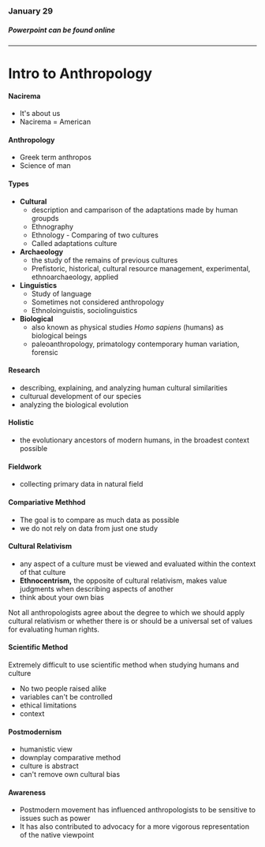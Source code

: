 ### January 29
##### Powerpoint can be found online
---

# Intro to Anthropology

#### Nacirema

* It's about us
* Nacirema = American

#### Anthropology

* Greek term anthropos
* Science of man


#### Types

* **Cultural**
	* description and camparison of the adaptations made by human groupds
	* Ethnography
	* Ethnology - Comparing of two cultures
	* Called adaptations culture
* **Archaeology**
	* the study of the remains of previous cultures
	* Prefistoric, historical, cultural resource management, experimental, ethnoarchaeology, applied
* **Linguistics**
	* Study of language
	* Sometimes not considered anthropology
	* Ethnoloinguistis, sociolinguistics
* **Biological**
	* also known as physical
	studies *Homo sapiens* (humans) as biological beings
	* paleoanthropology, primatology
	contemporary human variation, forensic

#### Research

* describing, explaining, and analyzing human cultural similarities
* culturual development of our species
* analyzing the biological evolution

#### Holistic

* the evolutionary ancestors of modern humans, in the broadest context possible

#### Fieldwork
* collecting primary data in natural field

#### Compariative Methhod
* The goal is to compare as much data as possible
* we do not rely on data from just one study

#### Cultural Relativism
* any aspect of a culture must be viewed and evaluated within the context of that culture
* **Ethnocentrism,** the opposite of cultural relativism, makes value judgments when describing aspects of another 
* think about your own bias

Not all anthropologists agree about the degree to which we should apply cultural relativism or whether there is or should be a universal set of values for evaluating human rights.

#### Scientific Method

Extremely difficult to use scientific method when studying humans and culture

* No two people raised alike
* variables can't be controlled
* ethical limitations
* context

#### Postmodernism
* humanistic view
* downplay comparative method
* culture is abstract
* can't remove own cultural bias

#### Awareness
* Postmodern movement has influenced anthropologists to be sensitive to issues such as power
* It has also contributed to advocacy for a more vigorous representation of the native viewpoint